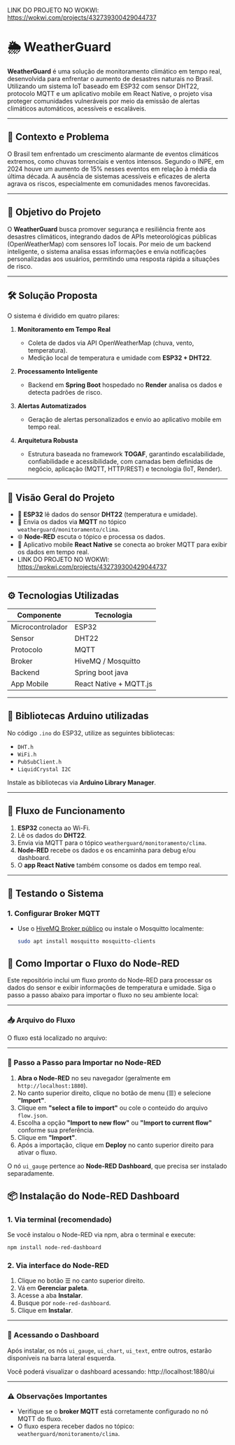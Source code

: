 LINK DO PROJETO NO WOKWI: https://wokwi.com/projects/432739300429044737
# 🌦️ WeatherGuard

**WeatherGuard** é uma solução de monitoramento climático em tempo real, desenvolvida para enfrentar o aumento de desastres naturais no Brasil. Utilizando um sistema IoT baseado em ESP32 com sensor DHT22, protocolo MQTT e um aplicativo mobile em React Native, o projeto visa proteger comunidades vulneráveis por meio da emissão de alertas climáticos automáticos, acessíveis e escaláveis.

---

## 📍 Contexto e Problema

O Brasil tem enfrentado um crescimento alarmante de eventos climáticos extremos, como chuvas torrenciais e ventos intensos. Segundo o INPE, em 2024 houve um aumento de 15% nesses eventos em relação à média da última década. A ausência de sistemas acessíveis e eficazes de alerta agrava os riscos, especialmente em comunidades menos favorecidas.

---

## 🎯 Objetivo do Projeto

O **WeatherGuard** busca promover segurança e resiliência frente aos desastres climáticos, integrando dados de APIs meteorológicas públicas (OpenWeatherMap) com sensores IoT locais. Por meio de um backend inteligente, o sistema analisa essas informações e envia notificações personalizadas aos usuários, permitindo uma resposta rápida a situações de risco.

---

## 🛠️ Solução Proposta

O sistema é dividido em quatro pilares:

1. **Monitoramento em Tempo Real**
   - Coleta de dados via API OpenWeatherMap (chuva, vento, temperatura).
   - Medição local de temperatura e umidade com **ESP32 + DHT22**.

2. **Processamento Inteligente**
   - Backend em **Spring Boot** hospedado no **Render** analisa os dados e detecta padrões de risco.

3. **Alertas Automatizados**
   - Geração de alertas personalizados e envio ao aplicativo mobile em tempo real.

4. **Arquitetura Robusta**
   - Estrutura baseada no framework **TOGAF**, garantindo escalabilidade, confiabilidade e acessibilidade, com camadas bem definidas de negócio, aplicação (MQTT, HTTP/REST) e tecnologia (IoT, Render).

---

## 📡 Visão Geral do Projeto

- 📍 **ESP32** lê dados do sensor **DHT22** (temperatura e umidade).
- 🔁 Envia os dados via **MQTT** no tópico `weatherguard/monitoramento/clima`.
- 🌐 **Node-RED** escuta o tópico e processa os dados.
- 📱 Aplicativo mobile **React Native** se conecta ao broker MQTT para exibir os dados em tempo real.
- LINK DO PROJETO NO WOKWI: https://wokwi.com/projects/432739300429044737

---

## ⚙️ Tecnologias Utilizadas

| Componente         | Tecnologia               |
|--------------------|--------------------------|
| Microcontrolador   | ESP32                    |
| Sensor             | DHT22                    |
| Protocolo          | MQTT                     |
| Broker             | HiveMQ / Mosquitto       |
| Backend            | Spring boot java                 |
| App Mobile         | React Native + MQTT.js   |

---

## 🧾 Bibliotecas Arduino utilizadas

No código `.ino` do ESP32, utilize as seguintes bibliotecas:

- `DHT.h`
- `WiFi.h`
- `PubSubClient.h`
- `LiquidCrystal I2C`

Instale as bibliotecas via **Arduino Library Manager**.

---

## 🔌 Fluxo de Funcionamento

1. **ESP32** conecta ao Wi-Fi.
2. Lê os dados do **DHT22**.
3. Envia via MQTT para o tópico `weatherguard/monitoramento/clima`.
4. **Node-RED** recebe os dados e os encaminha para debug e/ou dashboard.
5. O **app React Native** também consome os dados em tempo real.

---

## 🧪 Testando o Sistema

### 1. Configurar Broker MQTT
- Use o [HiveMQ Broker público](https://www.hivemq.com/demos/websocket-client/) ou instale o Mosquitto localmente:
  ```bash
  sudo apt install mosquitto mosquitto-clients

## 🔁 Como Importar o Fluxo do Node-RED

Este repositório inclui um fluxo pronto do Node-RED para processar os dados do sensor e exibir informações de temperatura e umidade. Siga o passo a passo abaixo para importar o fluxo no seu ambiente local:

---

### 📥 Arquivo do Fluxo

O fluxo está localizado no arquivo:

---

### 🧭 Passo a Passo para Importar no Node-RED

1. **Abra o Node-RED** no seu navegador (geralmente em `http://localhost:1880`).
2. No canto superior direito, clique no botão de menu (☰) e selecione **"Import"**.
3. Clique em **"select a file to import"** ou cole o conteúdo do arquivo `flow.json`.
4. Escolha a opção **"Import to new flow"** ou **"Import to current flow"** conforme sua preferência.
5. Clique em **"Import"**.
6. Após a importação, clique em **Deploy** no canto superior direito para ativar o fluxo.

O nó `ui_gauge` pertence ao **Node-RED Dashboard**, que precisa ser instalado separadamente.

## 📦 Instalação do Node-RED Dashboard

### 1. Via terminal (recomendado)

Se você instalou o Node-RED via npm, abra o terminal e execute:

```bash
npm install node-red-dashboard
```

### 2. Via interface do Node-RED

1. Clique no botão ☰ no canto superior direito.
2. Vá em **Gerenciar paleta**.
3. Acesse a aba **Instalar**.
4. Busque por `node-red-dashboard`.
5. Clique em **Instalar**.

---

### 🚀 Acessando o Dashboard

Após instalar, os nós `ui_gauge`, `ui_chart`, `ui_text`, entre outros, estarão disponíveis na barra lateral esquerda.

Você poderá visualizar o dashboard acessando: http://localhost:1880/ui

---

### ⚠️ Observações Importantes

- Verifique se o **broker MQTT** está corretamente configurado no nó MQTT do fluxo.
- O fluxo espera receber dados no tópico: `weatherguard/monitoramento/clima`.


